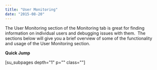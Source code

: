 ```yaml
---
title: "User Monitoring"
date: "2015-08-20"
---
```


The User Monitoring section of the Monitoring tab is great for finding information on individual users and debugging issues with them.  The sections below will give you a brief overview of some of the functionality and usage of the User Monitoring section.

**Quick Jump**

\[su\_subpages depth="1" p="" class=""\]
